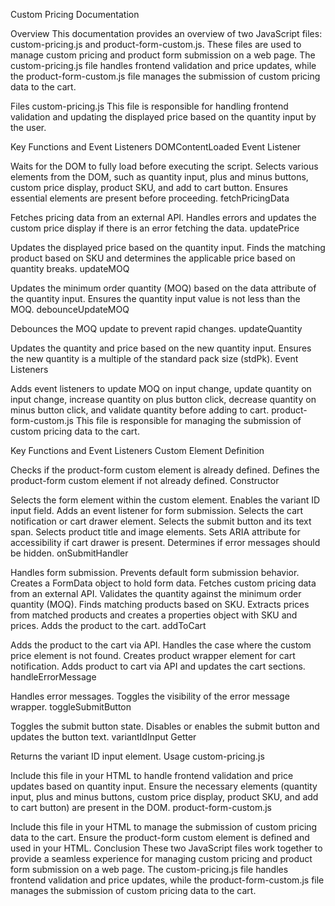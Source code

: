 Custom Pricing Documentation

Overview
This documentation provides an overview of two JavaScript files: custom-pricing.js and product-form-custom.js. These files are used to manage custom pricing and product form submission on a web page. The custom-pricing.js file handles frontend validation and price updates, while the product-form-custom.js file manages the submission of custom pricing data to the cart.

Files
custom-pricing.js
This file is responsible for handling frontend validation and updating the displayed price based on the quantity input by the user.

Key Functions and Event Listeners
DOMContentLoaded Event Listener

Waits for the DOM to fully load before executing the script.
Selects various elements from the DOM, such as quantity input, plus and minus buttons, custom price display, product SKU, and add to cart button.
Ensures essential elements are present before proceeding.
fetchPricingData

Fetches pricing data from an external API.
Handles errors and updates the custom price display if there is an error fetching the data.
updatePrice

Updates the displayed price based on the quantity input.
Finds the matching product based on SKU and determines the applicable price based on quantity breaks.
updateMOQ

Updates the minimum order quantity (MOQ) based on the data attribute of the quantity input.
Ensures the quantity input value is not less than the MOQ.
debounceUpdateMOQ

Debounces the MOQ update to prevent rapid changes.
updateQuantity

Updates the quantity and price based on the new quantity input.
Ensures the new quantity is a multiple of the standard pack size (stdPk).
Event Listeners

Adds event listeners to update MOQ on input change, update quantity on input change, increase quantity on plus button click, decrease quantity on minus button click, and validate quantity before adding to cart.
product-form-custom.js
This file is responsible for managing the submission of custom pricing data to the cart.

Key Functions and Event Listeners
Custom Element Definition

Checks if the product-form custom element is already defined.
Defines the product-form custom element if not already defined.
Constructor

Selects the form element within the custom element.
Enables the variant ID input field.
Adds an event listener for form submission.
Selects the cart notification or cart drawer element.
Selects the submit button and its text span.
Selects product title and image elements.
Sets ARIA attribute for accessibility if cart drawer is present.
Determines if error messages should be hidden.
onSubmitHandler

Handles form submission.
Prevents default form submission behavior.
Creates a FormData object to hold form data.
Fetches custom pricing data from an external API.
Validates the quantity against the minimum order quantity (MOQ).
Finds matching products based on SKU.
Extracts prices from matched products and creates a properties object with SKU and prices.
Adds the product to the cart.
addToCart

Adds the product to the cart via API.
Handles the case where the custom price element is not found.
Creates product wrapper element for cart notification.
Adds product to cart via API and updates the cart sections.
handleErrorMessage

Handles error messages.
Toggles the visibility of the error message wrapper.
toggleSubmitButton

Toggles the submit button state.
Disables or enables the submit button and updates the button text.
variantIdInput Getter

Returns the variant ID input element.
Usage
custom-pricing.js

Include this file in your HTML to handle frontend validation and price updates based on quantity input.
Ensure the necessary elements (quantity input, plus and minus buttons, custom price display, product SKU, and add to cart button) are present in the DOM.
product-form-custom.js

Include this file in your HTML to manage the submission of custom pricing data to the cart.
Ensure the product-form custom element is defined and used in your HTML.
Conclusion
These two JavaScript files work together to provide a seamless experience for managing custom pricing and product form submission on a web page. The custom-pricing.js file handles frontend validation and price updates, while the product-form-custom.js file manages the submission of custom pricing data to the cart.

